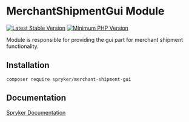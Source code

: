 # MerchantShipmentGui Module
[![Latest Stable Version](https://poser.pugx.org/spryker/merchant-shipment-gui/v/stable.svg)](https://packagist.org/packages/spryker/merchant-shipment-gui)
[![Minimum PHP Version](https://img.shields.io/badge/php-%3E%3D%207.4-8892BF.svg)](https://php.net/)

Module is responsible for providing the gui part for merchant shipment functionality.

## Installation

```
composer require spryker/merchant-shipment-gui
```

## Documentation

[Spryker Documentation](https://docs.spryker.com)
